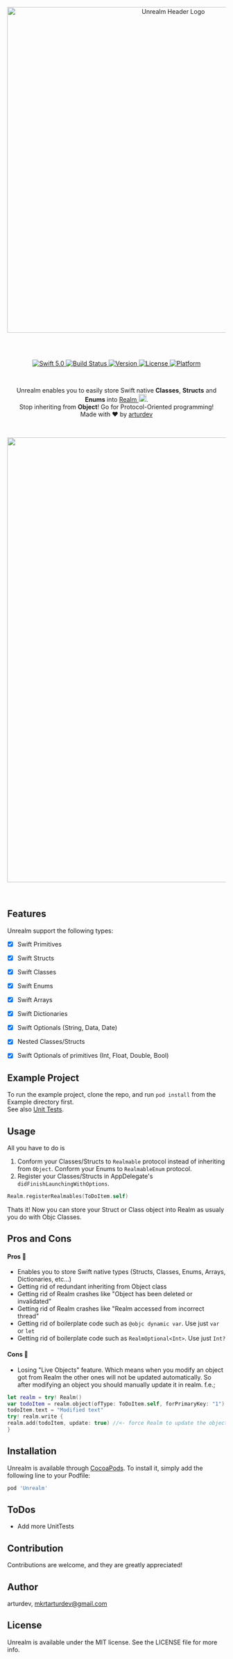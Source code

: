 <p align="center">
<img width="750" src="https://raw.githubusercontent.com/arturdev/Unrealm/assets/unrealm.png" alt="Unrealm Header Logo">
</p>
<br><br>

<p align="center">
<a href="https://developer.apple.com/swift/">
<img src="https://img.shields.io/badge/Swift-5.0-orange.svg?style=flat" alt="Swift 5.0">
</a>
<a href="https://travis-ci.com/arturdev/Unrealm">
<img src="https://travis-ci.com/arturdev/Unrealm.svg?branch=master" alt="Build Status">
</a>
<a href="https://cocoapods.org/pods/Unrealm">
<img src="https://img.shields.io/cocoapods/v/Unrealm.svg?style=flat" alt="Version">
</a>
<a href="https://cocoapods.org/pods/Unrealm">
<img src="https://img.shields.io/cocoapods/l/Unrealm.svg?style=flat" alt="License">
</a>
<a href="https://cocoapods.org/pods/Unrealm">
<img src="https://img.shields.io/cocoapods/p/Unrealm.svg?style=flat" alt="Platform">
</a>

</p>

<br/>

<p align="center">
Unrealm enables you to easily store Swift native <b>Classes</b>, <b>Structs</b> and <b>Enums</b> into <a href="https://github.com/realm/realm-cocoa">Realm <img width="18" src = "https://raw.githubusercontent.com/arturdev/Unrealm/assets/realmLogoSmall.png"></a>.<br/>Stop inheriting from <b>Object</b>! Go for Protocol-Oriented programming!<br>
Made with ❤️ by <a href="https://github.com/arturdev">arturdev</a>
</p>
<br>

<p align="center">
<img width="1024" src="https://raw.githubusercontent.com/arturdev/Unrealm/assets/preview.png">
</p>
<br>

## Features
Unrealm support the following types:

- [x] Swift Primitives
- [x] Swift Structs
- [x] Swift Classes
- [x] Swift Enums
- [x] Swift Arrays
- [x] Swift Dictionaries
- [x] Swift Optionals (String, Data, Date)
- [x] Nested Classes/Structs
- [x] Swift Optionals of primitives (Int, Float, Double, Bool)


## Example Project
To run the example project, clone the repo, and run `pod install` from the Example directory first.<br>
See also <a href="https://github.com/arturdev/Unrealm/blob/master/Example/Tests/Tests.swift">Unit Tests</a>.

## Usage
All you have to do is 
1. Conform your Classes/Structs to `Realmable` protocol instead of inheriting from `Object`. Conform your Enums to `RealmableEnum` protocol.
2. Register your Classes/Structs in AppDelegate's `didFinishLaunchingWithOptions`.
```Swift
Realm.registerRealmables(ToDoItem.self)
```
Thats it! Now you can store your Struct or Class object into Realm as usualy you do with Objc Classes.

## Pros and Cons 

#### Pros 🎉
- Enables you to store Swift native types (Structs, Classes, Enums, Arrays, Dictionaries, etc...)
- Getting rid of redundant inheriting from Object class
- Getting rid of Realm crashes like "Object has been deleted or invalidated"
- Getting rid of Realm crashes like "Realm accessed from incorrect thread"
- Getting rid of boilerplate code such as `@objc dynamic var`. Use just `var` or `let`
- Getting rid of boilerplate code such as `RealmOptional<Int>`. Use just `Int?`

#### Cons 🍟
- Losing "Live Objects" feature. Which means when you modify an object got from Realm the other ones will not be updated automatically. So after modifying an object you should manually update it in realm.
f.e.;
```Swift
let realm = try! Realm()
var todoItem = realm.object(ofType: ToDoItem.self, forPrimaryKey: "1")
todoItem.text = "Modified text"
try! realm.write {
realm.add(todoItem, update: true) //<- force Realm to update the object
}
```

## Installation

Unrealm is available through [CocoaPods](https://cocoapods.org). To install
it, simply add the following line to your Podfile:

```ruby
pod 'Unrealm'
```

## ToDos

- Add more UnitTests

## Contribution

Contributions are welcome, and they are greatly appreciated!


## Author

arturdev, mkrtarturdev@gmail.com

## License

Unrealm is available under the MIT license. See the LICENSE file for more info.
